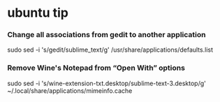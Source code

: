 ubuntu tip
==========

### Change all associations from gedit to another application ###
sudo sed -i 's/gedit/sublime_text/g' /usr/share/applications/defaults.list

### Remove Wine's Notepad from “Open With” options ###
sudo sed -i 's/wine-extension-txt.desktop/sublime-text-3.desktop/g' ~/.local/share/applications/mimeinfo.cache
